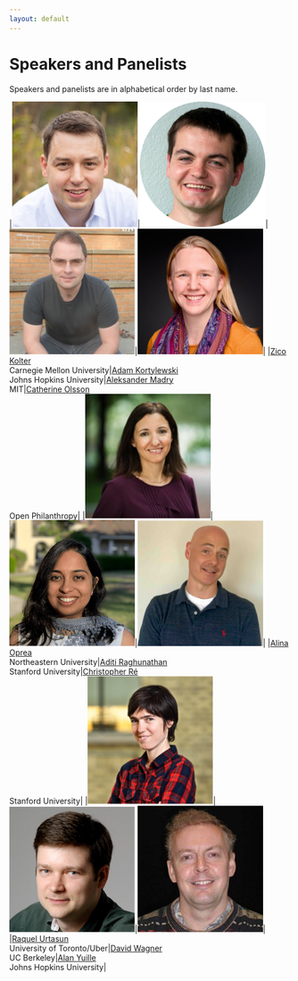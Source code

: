 ```yaml
---
layout: default
---
```


# Speakers and Panelists

Speakers and panelists are in alphabetical order by last name.

|<img src="./assets/images/zicokolter.jpg" alt="Zico Kolter" width="225"/>|<img src="./assets/images/adam.png" alt="Adam Kortylewski" width="225"/>|<img src="./assets/images/aleksander_madry.jpg" alt="Aleksander Madry" width="225"/>|<img src="./assets/images/catherine.jpg" alt="Catherine Olsson" width="225"/>|
|[Zico Kolter](https://zicokolter.com/)<br />Carnegie Mellon University|[Adam Kortylewski](https://adamkortylewski.com/)<br />Johns Hopkins University|[Aleksander Madry](https://people.csail.mit.edu/madry/)<br />MIT|[Catherine Olsson](https://www.linkedin.com/in/catherineolsson)<br />Open Philanthropy|
|<img src="./assets/images/alinaoprea.jpeg" alt="Alina Oprea" width="225"/>|<img src="./assets/images/aditi.png" alt="Aditi Raghunathan" width="225"/>|<img src="./assets/images/christopher_re.jpg" alt="Christopher Ré" width="225"/>|
|[Alina Oprea](https://www.ccs.neu.edu/home/alina/)<br />Northeastern University|[Aditi Raghunathan](https://stanford.edu/~aditir/)<br />Stanford University|[Christopher Ré](https://cs.stanford.edu/~chrismre/)<br />Stanford University|
|<img src="./assets/images/raquel.jpg" alt="Raquel Urtasun" width="225"/>|<img src="./assets/images/david_wagner.jpg" alt="David Wagner" width="225"/>|<img src="./assets/images/alan.jpg" alt="Alan Yuille" width="225"/>|
|[Raquel Urtasun](http://www.cs.toronto.edu/~urtasun/)<br />University of Toronto/Uber|[David Wagner](https://people.eecs.berkeley.edu/~daw/)<br />UC Berkeley|[Alan Yuille](http://www.cs.jhu.edu/~ayuille/)<br />Johns Hopkins University|